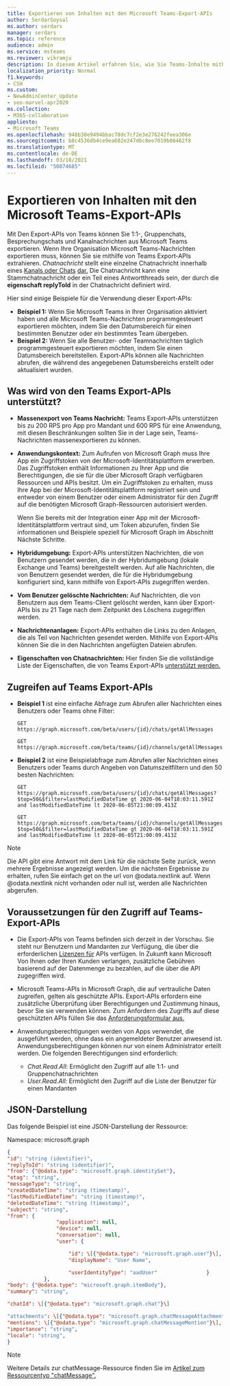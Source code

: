 ```yaml
---
title: Exportieren von Inhalten mit den Microsoft Teams-Export-APIs
author: SerdarSoysal
ms.author: serdars
manager: serdars
ms.topic: reference
audience: admin
ms.service: msteams
ms.reviewer: vikramju
description: In diesem Artikel erfahren Sie, wie Sie Teams-Inhalte mithilfe der Microsoft Teams-Export-APIs exportieren.
localization_priority: Normal
f1.keywords:
- CSH
ms.custom:
- NewAdminCenter_Update
- seo-marvel-apr2020
ms.collection:
- M365-collaboration
appliesto:
- Microsoft Teams
ms.openlocfilehash: 948b30e9494bbac78dc7cf2e3e276242feea306e
ms.sourcegitcommit: b8c4536db4ce9ea682e247d6c8ee7019b08462f8
ms.translationtype: MT
ms.contentlocale: de-DE
ms.lasthandoff: 03/18/2021
ms.locfileid: "50874685"
---
```

# <a name="export-content-with-the-microsoft-teams-export-apis"></a>Exportieren von Inhalten mit den Microsoft Teams-Export-APIs

Mit Den Export-APIs von Teams können Sie 1:1-, Gruppenchats, Besprechungschats und Kanalnachrichten aus Microsoft Teams exportieren. Wenn Ihre Organisation Microsoft Teams-Nachrichten exportieren muss, können Sie sie mithilfe von Teams Export-APIs extrahieren. *Chatnachricht* stellt eine einzelne Chatnachricht innerhalb eines [Kanals oder Chats](https://docs.microsoft.com/graph/api/resources/channel?view=graph-rest-beta) [dar.](https://docs.microsoft.com/graph/api/resources/chat?view=graph-rest-beta) Die Chatnachricht kann eine Stammchatnachricht oder ein Teil eines Antwortthreads sein, der durch die **eigenschaft replyToId** in der Chatnachricht definiert wird.

Hier sind einige Beispiele für die Verwendung dieser Export-APIs:

- **Beispiel 1:** Wenn Sie Microsoft Teams in Ihrer Organisation aktiviert haben und alle Microsoft Teams-Nachrichten programmgesteuert exportieren möchten, indem Sie den Datumsbereich für einen bestimmten Benutzer oder ein bestimmtes Team übergeben.
- **Beispiel 2:** Wenn Sie alle Benutzer- oder Teamnachrichten täglich programmgesteuert exportieren möchten, indem Sie einen Datumsbereich bereitstellen. Export-APIs können alle Nachrichten abrufen, die während des angegebenen Datumsbereichs erstellt oder aktualisiert wurden.

## <a name="what-is-supported-by-the-teams-export-apis"></a>Was wird von den Teams Export-APIs unterstützt?

- **Massenexport von Teams Nachricht:** Teams Export-APIs unterstützen bis zu 200 RPS pro App pro Mandant und 600 RPS für eine Anwendung, mit diesen Beschränkungen sollten Sie in der Lage sein, Teams-Nachrichten massenexportieren zu können.
- **Anwendungskontext:** Zum Aufrufen von Microsoft Graph muss Ihre App ein Zugriffstoken von der Microsoft-Identitätsplattform erwerben. Das Zugriffstoken enthält Informationen zu Ihrer App und die Berechtigungen, die sie für die über Microsoft Graph verfügbaren Ressourcen und APIs besitzt. Um ein Zugriffstoken zu erhalten, muss Ihre App bei der Microsoft-Identitätsplattform registriert sein und entweder von einem Benutzer oder einem Administrator für den Zugriff auf die benötigten Microsoft Graph-Ressourcen autorisiert werden.

    Wenn Sie bereits mit der Integration einer App mit der Microsoft-Identitätsplattform vertraut sind, um Token abzurufen, finden Sie informationen und Beispiele speziell für Microsoft Graph im Abschnitt Nächste Schritte. [](https://docs.microsoft.com/graph/auth/auth-concepts?view=graph-rest-1.0#next-steps)
- **Hybridumgebung:** Export-APIs unterstützen Nachrichten, die von Benutzern gesendet werden, die in der Hybridumgebung (lokale Exchange und Teams) bereitgestellt werden. Auf alle Nachrichten, die von Benutzern gesendet werden, die für die Hybridumgebung konfiguriert sind, kann mithilfe von Export-APIs zugegriffen werden.
- **Vom Benutzer gelöschte Nachrichten:** Auf Nachrichten, die von Benutzern aus dem Teams-Client gelöscht werden, kann über Export-APIs bis zu 21 Tage nach dem Zeitpunkt des Löschens zugegriffen werden.
- **Nachrichtenanlagen:** Export-APIs enthalten die Links zu den Anlagen, die als Teil von Nachrichten gesendet werden. Mithilfe von Export-APIs können Sie die in den Nachrichten angefügten Dateien abrufen.
- **Eigenschaften von Chatnachrichten:** Hier finden Sie die vollständige Liste der Eigenschaften, die von Teams Export-APIs [unterstützt werden.](https://docs.microsoft.com/graph/api/resources/chatmessage?view=graph-rest-beta#properties)

## <a name="how-to-access-teams-export-apis"></a>Zugreifen auf Teams Export-APIs

- **Beispiel 1** ist eine einfache Abfrage zum Abrufen aller Nachrichten eines Benutzers oder Teams ohne Filter:

    ```HTTP
    GET https://graph.microsoft.com/beta/users/{id}/chats/getAllMessages
    ```
     ```HTTP
    GET https://graph.microsoft.com/beta/teams/{id}/channels/getAllMessages
    ```

- **Beispiel 2** ist eine Beispielabfrage zum Abrufen aller Nachrichten eines Benutzers oder Teams durch Angeben von Datumszeitfiltern und den 50 besten Nachrichten:

    ```HTTP
    GET https://graph.microsoft.com/beta/users/{id}/chats/getAllMessages?$top=50&$filter=lastModifiedDateTime gt 2020-06-04T18:03:11.591Z and lastModifiedDateTime lt 2020-06-05T21:00:09.413Z
    ```
    ```HTTP
    GET https://graph.microsoft.com/beta/teams/{id}/channels/getAllMessages?$top=50&$filter=lastModifiedDateTime gt 2020-06-04T18:03:11.591Z and lastModifiedDateTime lt 2020-06-05T21:00:09.413Z
    ```
>[!NOTE]
>Die API gibt eine Antwort mit dem Link für die nächste Seite zurück, wenn mehrere Ergebnisse angezeigt werden. Um die nächsten Ergebnisse zu erhalten, rufen Sie einfach get on the url von @odata.nextlink auf. Wenn @odata.nextlink nicht vorhanden oder null ist, werden alle Nachrichten abgerufen.

## <a name="prerequisites-to-access-teams-export-apis"></a>Voraussetzungen für den Zugriff auf Teams-Export-APIs 

- Die Export-APIs von Teams befinden sich derzeit in der Vorschau. Sie steht nur Benutzern und Mandanten zur Verfügung, die über die erforderlichen [Lizenzen für](https://aka.ms/teams-changenotification-licenses) APIs verfügen. In Zukunft kann Microsoft Von Ihnen oder Ihren Kunden verlangen, zusätzliche Gebühren basierend auf der Datenmenge zu bezahlen, auf die über die API zugegriffen wird.
- Microsoft Teams-APIs in Microsoft Graph, die auf vertrauliche Daten zugreifen, gelten als geschützte APIs. Export-APIs erfordern eine zusätzliche Überprüfung über Berechtigungen und Zustimmung hinaus, bevor Sie sie verwenden können. Zum Anfordern des Zugriffs auf diese geschützten APIs füllen Sie das [Anforderungsformular aus.](https://aka.ms/teamsgraph/requestaccess)
- Anwendungsberechtigungen werden von Apps verwendet, die ausgeführt werden, ohne dass ein angemeldeter Benutzer anwesend ist. Anwendungsberechtigungen können nur von einem Administrator erteilt werden. Die folgenden Berechtigungen sind erforderlich:

    - *Chat.Read.All*: Ermöglicht den Zugriff auf alle 1:1- und Gruppenchatnachrichten 
    - *User.Read.All*: Ermöglicht den Zugriff auf die Liste der Benutzer für einen Mandanten 

## <a name="json-representation"></a>JSON-Darstellung

Das folgende Beispiel ist eine JSON-Darstellung der Ressource:

Namespace: microsoft.graph

```JSON
{
"id": "string (identifier)",
"replyToId": "string (identifier)",
"from": {"@odata.type": "microsoft.graph.identitySet"},
"etag": "string",
"messageType": "string",
"createdDateTime": "string (timestamp)",
"lastModifiedDateTime": "string (timestamp)",
"deletedDateTime": "string (timestamp)",
"subject": "string",
"from": {
                "application": null,
                "device": null,
                "conversation": null,
                "user": {

                    "id": \[{"@odata.type": "microsoft.graph.user"}\],
                    "displayName": "User Name",

                    "userIdentityType": "aadUser"                }
            },
"body": {"@odata.type": "microsoft.graph.itemBody"},
"summary": "string",

"chatId": \[{"@odata.type": "microsoft.graph.chat"}\]

"attachments": \[{"@odata.type": "microsoft.graph.chatMessageAttachment"}\],
"mentions": \[{"@odata.type": "microsoft.graph.chatMessageMention"}\],
"importance": "string",
"locale": "string",
}
```

>[!NOTE]
>Weitere Details zur chatMessage-Ressource finden Sie im [Artikel zum Ressourcentyp "chatMessage".](https://docs.microsoft.com/graph/api/resources/chatmessage)
